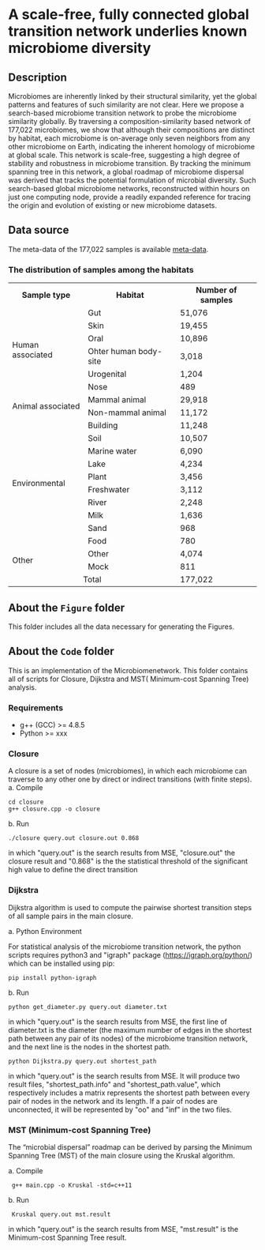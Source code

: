 # A scale-free, fully connected global transition network underlies known microbiome diversity

## Description
Microbiomes are inherently linked by their structural similarity, yet the global patterns and features of such similarity are not clear. Here we propose a search-based microbiome transition network to probe the microbiome similarity globally. By  traversing a composition-similarity based network of 177,022 microbiomes, we show that although their compositions are distinct by habitat, each microbiome is on-average only seven neighbors from any other microbiome on Earth, indicating the inherent homology of microbiome at global scale. This network is scale-free, suggesting a high degree of stability and robustness in microbiome transition. By tracking the minimum spanning tree in this network, a global roadmap of microbiome dispersal was derived that tracks the potential formulation of microbial diversity. Such search-based global microbiome networks, reconstructed within hours on just one computing node, provide a readily expanded reference for tracing the origin and evolution of existing or new microbiome datasets. 

## Data source
The meta-data of the 177,022 samples is available [meta-data](meta-data.txt).
### The distribution of samples among the habitats
<table>
	<tr>
	    <th>Sample type</th>
	    <th>Habitat</th>
	    <th>Number of samples</th>  
	</tr >
	<tr >
	    <td rowspan="6">Human associated</td>
	    <td>Gut</td>
	    <td>51,076</td>
	</tr>
	<tr>
	    <td>Skin</td>
	    <td>19,455</td>
	</tr>
	<tr>
	    <td>Oral</td>
	    <td>10,896</td>
	</tr>
	<tr>
	    <td>Ohter human body-site</td>
	    <td>3,018</td>
	</tr>
	<tr>
	    <td>Urogenital</td>
	    <td>1,204</td>
	</tr>
	<tr>
	    <td>Nose</td>
	    <td>489</td>
	</tr>
	<tr >
	    <td rowspan="2">Animal associated</td>
	    <td>Mammal animal</td>
	    <td>29,918</td>
	</tr>
	<tr>
	    <td>Non-mammal animal</td>
	    <td>11,172</td>
	</tr>
	<tr >
	    <td rowspan="10">Environmental</td>
	    <td>Building</td>
	    <td>11,248</td>
	</tr>
	<tr>
	    <td>Soil</td>
	    <td>10,507</td>
	</tr>
	<tr>
	    <td>Marine water</td>
	    <td>6,090</td>
	</tr>
	<tr>
	    <td>Lake</td>
	    <td>4,234</td>
	</tr>
	<tr>
	    <td>Plant</td>
	    <td>3,456</td>
	</tr>
	<tr>
	    <td>Freshwater</td>
	    <td>3,112</td>
	</tr>
	<tr>
	    <td>River</td>
	    <td>2,248</td>
	</tr>
	<tr>
	    <td>Milk</td>
	    <td>1,636</td>
	</tr>
	<tr>
	    <td>Sand</td>
	    <td>968</td>
	</tr>
	<tr>
	    <td>Food</td>
	    <td>780</td>
	</tr>
	<tr >
	    <td rowspan="2">Other</td>
	    <td>Other</td>
	    <td>4,074</td>
	</tr>
	<tr>
	    <td>Mock</td>
	    <td>811</td>
	</tr>
	<tr>
	    <td align="center" colspan="2">Total</td>
	    <td>177,022</td>
	</tr>
</table>

## About the `Figure` folder
This folder includes all the data necessary for generating the Figures. 

## About the `Code` folder
This is an implementation of the Microbiomenetwork. This folder contains all of scripts for Closure, Dijkstra and MST( Minimum-cost Spanning Tree) analysis.

### Requirements
* g++ (GCC) >= 4.8.5
* Python >= xxx

### Closure
A closure is a set of nodes (microbiomes), in which each microbiome can traverse to any other one by direct or indirect transitions (with finite steps). 
a. Compile
```
cd closure
g++ closure.cpp -o closure
```
b. Run
```
./closure query.out closure.out 0.868
```
in which "query.out" is the search results from MSE, "closure.out" the closure result and "0.868" is the the statistical threshold of the significant high value to define the direct transition
### Dijkstra
Dijkstra algorithm is used to compute the pairwise shortest transition steps of all sample pairs in the main closure. 

a. Python Environment

For statistical analysis of the microbiome transition network, the python scripts requires python3 and "igraph" package (https://igraph.org/python/) which can be installed using pip:
```
pip install python-igraph
```

b. Run

```
python get_diameter.py query.out diameter.txt
```
in which "query.out" is the search results from MSE, the first line of diameter.txt is the diameter (the maximum number of edges in the shortest path between any pair of its nodes) of the microbiome transition network, and the next line is the nodes in the shortest path.

```
python Dijkstra.py query.out shortest_path
```
in which "query.out" is the search results from MSE. It will produce two result files, "shortest_path.info" and "shortest_path.value", which respectively includes a matrix represents the shortest path between every pair of nodes in the network and its length. If a pair of nodes are unconnected, it will be represented by "oo" and "inf" in the two files.


### MST (Minimum-cost Spanning Tree)
The “microbial dispersal” roadmap can be derived by parsing the Minimum Spanning Tree (MST) of the main closure using the Kruskal algorithm. 

a. Compile
```
 g++ main.cpp -o Kruskal -std=c++11
```
b. Run
```
 Kruskal query.out mst.result
```
in which "query.out" is the search results from MSE, "mst.result" is the Minimum-cost Spanning Tree result.
